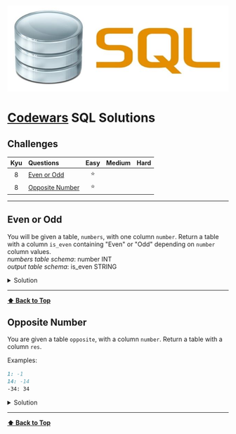 ![SQL](images/sql-logo.jpg)

# [Codewars](https://www.codewars.com/) SQL Solutions

## Challenges

|  Kyu  | Questions                           | Easy  | Medium | Hard  |
| :---: | :---------------------------------- | :---: | :----: | :---: |
|   8   | [Even or Odd](#even-or-odd)         |   ⭐   |        |       |
|   8   | [Opposite Number](#opposite-number) |   ⭐   |        |       |

---

## Even or Odd

You will be given a table, `numbers`, with one column `number`. Return a table with a column `is_even` containing "Even" or "Odd" depending on `number` column values.  
_numbers table schema_: number INT  
_output table schema_: is_even STRING

<details><summary>Solution</summary>

```sql
SELECT
  CASE
    WHEN number % 2 = 0 THEN 'Even'
    ELSE 'Odd'
  END
AS is_even
FROM numbers;
```
</details>

---

**[⬆ Back to Top](#challenges)**

## Opposite Number

You are given a table `opposite`, with a column `number`. Return a table with a column `res`.

Examples:

```markdown
1: -1
14: -14
-34: 34
```

<details><summary>Solution</summary>

```sql
SELECT -number AS res FROM opposite;
```
</details>

---

**[⬆ Back to Top](#challenges)**
